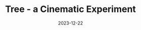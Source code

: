 ---
id: tree
title: Tree - a Cinematic Experiment
img: film/tree.jpg
imgalt: A blurd Christmas tree in the baground with the text \"Tree - a Cinematic Experiment\"
date: 2023-12-22
watchlink: https://youtu.be/oYH1xbHy8dU
featured: true
homeFeatured: true
homeFeaturedOrder: 1
---